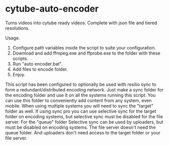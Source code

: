 # cytube-auto-encoder
Turns videos into cytube ready videos. Complete with json file and tiered resolutions.


Usage.
1. Configure path variables inside the script to suite your configuration.
2. Download and add ffmpeg.exe and ffprobe.exe to the folder with these scripts.
3. Run "auto encoder.bat".
4. Add files to encode folder.
5. Enjoy.


This script has been configured to optionally be used with resilio sync to form a redundant/distributed encoding network.
Just make a sync folder for the encoding folder and use it on all the systems running this script. You can use this folder to conveniently add content from any system, even mobile.
When using multiple systems you will need to sync the "target" folder as well.
If using sync pro you can use selective sync for the target folder on encoding systems, but selective sync must be disabled for the file server.
For the "queue" folder Selective sync can be used by uploaders, but must be disabled on encoding systems.
The file server doesn't need the queue folder. And uploaders don't need access to the target folder or your file server.